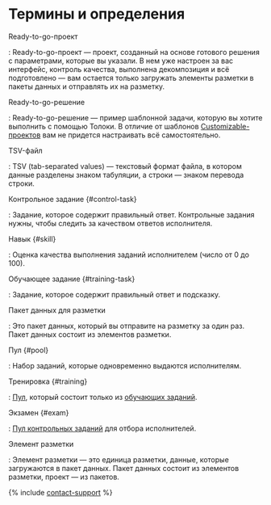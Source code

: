 # Термины и определения

Ready-to-go-проект

: Ready-to-go-проект — проект, созданный на основе готового решения с параметрами, которые вы указали. В нем уже настроен за вас интерфейс, контроль качества, выполнена декомпозиция и всё подготовлено — вам остается только загружать элементы разметки в пакеты данных и отправлять их на разметку.

Ready-to-go-решение

: Ready-to-go-решение — пример шаблонной задачи, которую вы хотите выполнить с помощью Толоки. В отличие от шаблонов [Customizable-проектов](https://toloka.ai/ru/docs/guide/concepts/overview.html#project) вам не придется настраивать всё самостоятельно.

TSV-файл

: TSV (tab-separated values) — текстовый формат файла, в котором данные разделены знаком табуляции, а строки — знаком перевода строки.

Контрольное задание {#control-task}

: Задание, которое содержит правильный ответ. Контрольные задания нужны, чтобы следить за качеством ответов исполнителя.

Навык {#skill}

: Оценка качества выполнения заданий исполнителем (число от 0 до 100).

Обучающее задание {#training-task}

: Задание, которое содержит правильный ответ и подсказку.


Пакет данных для разметки

: Это пакет данных, который вы отправите на разметку за один раз. Пакет данных состоит из элементов разметки.

Пул {#pool}

: Набор заданий, которые одновременно выдаются исполнителям.

Тренировка {#training}

: [Пул](#pool), который состоит только из [обучающих заданий](#training-task).

Экзамен {#exam}

: [Пул контрольных заданий](#control-task) для отбора исполнителей.

Элемент разметки

: Элемент разметки — это единица разметки, данные, которые загружаются в пакет данных. Пакет данных состоит из элементов разметки, проект — из пакетов.

{% include [contact-support](_includes/contact-support.md) %}